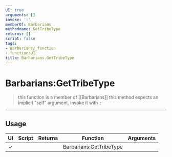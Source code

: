 ```yaml
---
UI: true
arguments: []
invoke: ':'
memberOf: Barbarians
methodname: GetTribeType
returns: []
script: false
tags:
- Barbarians/_function
- function/UI
title: Barbarians.GetTribeType
---
```

# Barbarians:GetTribeType
> this function is a member of [[Barbarians]]
> this method expects an implicit "self" argument. invoke it with `:`
-----
## Usage
|  UI | Script | Returns | Function | Arguments |
|:---:|:------:|-------:|:--------:|:---------|
|✓| ||Barbarians:GetTribeType||
